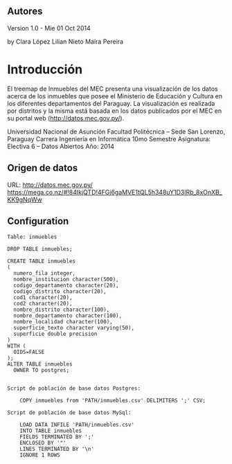 Autores
-------

Version 1.0 - Mie 01 Oct 2014

by
Clara López
Lilian Nieto
Maira Pereira


Introducción
================
El treemap de Inmuebles del MEC presenta una visualización de los datos acerca de los inmuebles que posee el Ministerio de Educación y Cultura en los diferentes departamentos del Paraguay.
La visualización es realizada por distritos y la misma está basada en los datos publicados por el MEC en su portal web (http://datos.mec.gov.py/).

Universidad Nacional de Asunción
Facultad Politécnica – Sede San Lorenzo, Paraguay
Carrera Ingeniería en Informática
10mo Semestre
Asignatura: Electiva 6 – Datos Abiertos
Año: 2014

Origen de datos <a id="origen_datos"></a>
---------------

URL: http://datos.mec.gov.py/
https://mega.co.nz/#!84IkjQTD!4FGj6gaMVE1tQL5h348uY1D3lRb_8xOnXB_KK9gNqWw

Configuration  <a id="configuration"></a>
-------------
	Table: inmuebles

	DROP TABLE inmuebles;

	CREATE TABLE inmuebles
	(
	  numero_fila integer,
	  nombre_institucion character(500),
	  codigo_departamento character(20),
	  codigo_distrito character(20),
	  cod1 character(20),
	  cod2 character(20),
	  nombre_distrito character(100),
	  nombre_departamento character(100),
	  nombre_localidad character(100),
	  superficie_texto character varying(50),
	  superficie double precision
	)
	WITH (
	  OIDS=FALSE
	);
	ALTER TABLE inmuebles
	  OWNER TO postgres;

	
	Script de población de base datos Postgres:

		COPY inmuebles from 'PATH/inmuebles.csv' DELIMITERS ';' CSV;

	Script de población de base datos MySql:

		LOAD DATA INFILE 'PATH/inmuebles.csv' 
		INTO TABLE inmuebles 
		FIELDS TERMINATED BY ';' 
		ENCLOSED BY '"'
		LINES TERMINATED BY '\n'
		IGNORE 1 ROWS